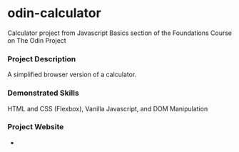 # odin-calculator
Calculator project from Javascript Basics section of the Foundations Course on The Odin Project

### Project Description
A simplified browser version of a calculator.

### Demonstrated Skills
HTML and CSS (Flexbox), Vanilla Javascript, and DOM Manipulation

### Project Website
-

